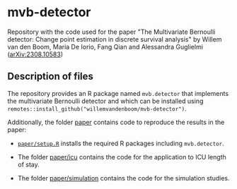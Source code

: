 # mvb-detector

Repository with the code used for the paper "The Multivariate Bernoulli
detector: Change point estimation in discrete survival analysis" by Willem van
den Boom, Maria De Iorio, Fang Qian and Alessandra Guglielmi
([arXiv:2308.10583](https://arxiv.org/abs/2308.10583))


## Description of files

The repository provides an R package named `mvb.detector` that implements the
multivariate Bernoulli detector and which can be installed using
`remotes::install_github("willemvandenboom/mvb-detector")`.

Additionally, the folder [paper](paper/) contains code to reproduce the results
in the paper:

* [`paper/setup.R`](paper/setup.R) installs the required R packages including
`mvb.detector`.

* The folder [paper/icu](paper/icu/) contains the code for the application to
ICU length of stay.

* The folder [paper/simulation](paper/simulation/) contains the code for the
simulation studies.
